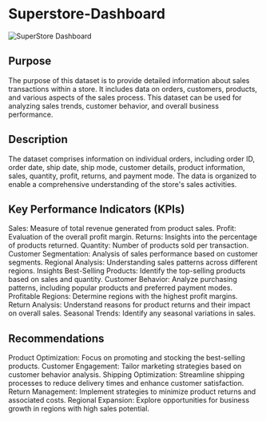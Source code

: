 # Superstore-Dashboard
![SuperStore Dashboard](https://github.com/wajeeha58/Superstore-Dashboard/assets/131583709/5385ab16-5383-4670-af2e-1b9472169f17)

## Purpose
The purpose of this dataset is to provide detailed information about sales transactions within a store. It includes data on orders, customers, products, and various aspects of the sales process. This dataset can be used for analyzing sales trends, customer behavior, and overall business performance.

## Description
The dataset comprises information on individual orders, including order ID, order date, ship date, ship mode, customer details, product information, sales, quantity, profit, returns, and payment mode. The data is organized to enable a comprehensive understanding of the store's sales activities.

## Key Performance Indicators (KPIs)
Sales: Measure of total revenue generated from product sales.
Profit: Evaluation of the overall profit margin.
Returns: Insights into the percentage of products returned.
Quantity: Number of products sold per transaction.
Customer Segmentation: Analysis of sales performance based on customer segments.
Regional Analysis: Understanding sales patterns across different regions.
Insights
Best-Selling Products: Identify the top-selling products based on sales and quantity.
Customer Behavior: Analyze purchasing patterns, including popular products and preferred payment modes.
Profitable Regions: Determine regions with the highest profit margins.
Return Analysis: Understand reasons for product returns and their impact on overall sales.
Seasonal Trends: Identify any seasonal variations in sales.

## Recommendations
Product Optimization: Focus on promoting and stocking the best-selling products.
Customer Engagement: Tailor marketing strategies based on customer behavior analysis.
Shipping Optimization: Streamline shipping processes to reduce delivery times and enhance customer satisfaction.
Return Management: Implement strategies to minimize product returns and associated costs.
Regional Expansion: Explore opportunities for business growth in regions with high sales potential.

